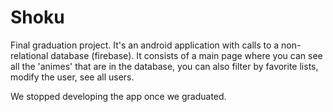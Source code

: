 # Shoku

Final graduation project. It's an android application with calls to a non-relational database (firebase).
It consists of a main page where you can see all the 'animes' that are in the database, you can also filter by favorite lists, modify the user, see all users.

We stopped developing the app once we graduated.
